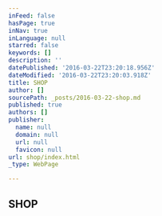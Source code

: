 ```yaml
---
inFeed: false
hasPage: true
inNav: true
inLanguage: null
starred: false
keywords: []
description: ''
datePublished: '2016-03-22T23:20:18.956Z'
dateModified: '2016-03-22T23:20:03.918Z'
title: SHOP
author: []
sourcePath: _posts/2016-03-22-shop.md
published: true
authors: []
publisher:
  name: null
  domain: null
  url: null
  favicon: null
url: shop/index.html
_type: WebPage

---
```

## SHOP
